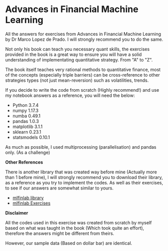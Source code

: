 # Advances in Financial Machine Learning
All the answers for exercises from Advances in Financial Machine Learning by Dr Marco Lopez de Prado. I will strongly recommend you to do the same.

Not only his book can  teach you necessary quant skills, the exercises provided in the book is a great way to ensure you will have a solid understanding of implementating quantitative strategy. From "A" to "Z".

The book itself teaches very rational methods to quantitative finance, most of the concepts (especially triple barriers) can be cross-reference to other strategies types (not just mean-reversion) such as volatilities, trends.

If you decide to write the code from scratch (Highly recommend!) and use my notebook answers as a reference, you will need the below:

* Python 3.7.4
* numpy 1.17.3
* numba 0.49.1
* pandas 1.0.3
* matplotlib 3.1.1
* sklearn 0.23.1
* statsmodels 0.10.1

As much as possible, I used multiprocessing (parallelisation) and pandas only. (As a challenge)

**Other References**

There is another library that was created way before mine (Actually more than 1 before mine), I will strongly recommend you to download their library, as a reference as you try to implement the codes. As well as their exercises, to see if our answers are somewhat similar to yours.

* [mlfinlab library](https://github.com/hudson-and-thames/mlfinlab)
* [mlfinlab Exercises](https://github.com/hudson-and-thames/research/tree/master/Advances%20in%20Financial%20Machine%20Learning)

**Disclaimer**

All the codes used in this exercise was created from scratch by myself based on what was taught in the book (Which took quite an effort), therefore the answers might be different from theirs.

However, our sample data (Based on dollar bar) are identical.

